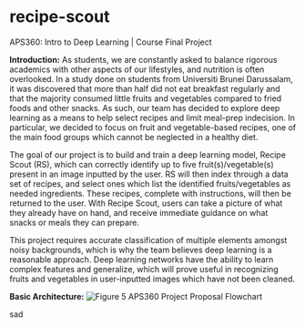 # recipe-scout
APS360: Intro to Deep Learning | Course Final Project


**Introduction:**
As students, we are constantly asked to balance rigorous academics with other aspects of our lifestyles, and nutrition is often overlooked. In a study done on students from Universiti Brunei Darussalam, it was discovered that more than half did not eat breakfast regularly and that the majority consumed little fruits and vegetables compared to fried foods and other snacks. As such, our team has decided to explore deep learning as a means to help select recipes and limit meal-prep indecision. In particular, we decided to focus on fruit and vegetable-based recipes, one of the main food groups which cannot be neglected in a healthy diet.

The goal of our project is to build and train a deep learning model, Recipe Scout (RS), which can correctly identify up to five fruit(s)/vegetable(s) present in an image inputted by the user. RS will then index through a data set of recipes, and select ones which list the identified fruits/vegetables as needed ingredients. These recipes, complete with instructions, will then be returned to the user. With Recipe Scout, users can take a picture of what they already have on hand, and receive immediate guidance on what snacks or meals they can prepare.

This project requires accurate classification of multiple elements amongst noisy backgrounds, which is why the team believes deep learning is a reasonable approach. Deep learning networks have the ability to learn complex features and generalize, which will prove useful in recognizing fruits and vegetables in user-inputted images which have not been cleaned.

**Basic Architecture:** ![Figure 5  APS360 Project Proposal Flowchart](https://github.com/rosieyxl/recipe-scout/assets/123223364/452fb3a7-eb67-4699-991c-5583800f4b0c)

sad